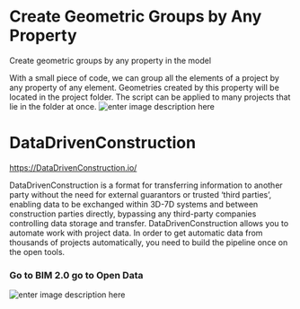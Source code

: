 # Create Geometric Groups by Any Property
Create geometric groups by any property in the model
 
With a small piece of code, we can group all the elements of a project by any property of any element. Geometries created by this property will be located in the project folder. The script can be applied to many projects that lie in the folder at once. 
![enter image description here](https://DataDrivenConstruction.io/wp-content/uploads/2022/01/DataDrivenConstruction-Frame-30-scaled.jpg)


# DataDrivenConstruction

https://DataDrivenConstruction.io/

DataDrivenConstruction is a format for transferring information to another party without the need for external guarantors or trusted ‘third parties’, enabling data to be exchanged within 3D-7D systems and between construction parties directly, bypassing any third-party companies controlling data storage and transfer. DataDrivenConstruction allows you to automate work with project data. In order to get automatic data from thousands of projects automatically, you need to build the pipeline once on the open tools.

### Go to  BIM 2.0  go to  Open Data
![enter image description here](https://DataDrivenConstruction.io/wp-content/uploads/2021/10/BIM20.jpg)
